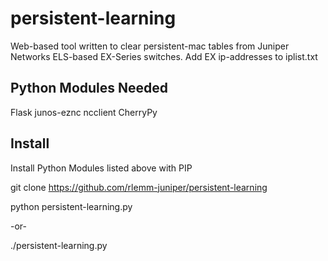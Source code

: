 # persistent-learning
Web-based tool written to clear persistent-mac tables from Juniper Networks ELS-based EX-Series switches.  Add EX ip-addresses to iplist.txt

## Python Modules Needed

Flask
junos-eznc
ncclient
CherryPy

## Install
  
  Install Python Modules listed above with PIP
  
  git clone https://github.com/rlemm-juniper/persistent-learning
  
  python persistent-learning.py
  
  -or-
  
  ./persistent-learning.py
